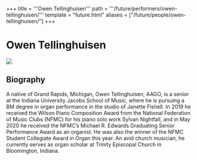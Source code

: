 +++
title = '''Owen Tellinghuisen'''
path = '''/future/performers/owen-tellinghuisen/'''
template = "future.html"
aliases = ["/future/people/owen-tellinghuisen/"]
+++

<h1>Owen Tellinghuisen</h1>

<img class="speaker-photo" src="https://custom.cvent.com/C3A4539B19F74ABCB6FCE437F6BC0A74/files/event/910aaf2914d44586a56fbd0b3b2c31c0/97d22304199448ef8ec73075881f6455.jpg">
<h2>Biography</h2>
<p>A native of Grand Rapids, Michigan, Owen Tellinghuisen, AAGO, is a senior at the Indiana University Jacobs School of Music, where he is pursuing a BM degree in organ performance in the studio of Janette Fishell. In 2019 he received the Wilson Piano Composition Award from the National Federation of Music Clubs (NFMC) for his piano solo work Sylvan Nightfall, and in May 2020 he received the NFMC’s Michael R. Edwards Graduating Senior Performance Award as an organist. He was also the winner of the NFMC Student Collegiate Award in Organ this year. An avid church musician, he currently serves as organ scholar at Trinity Episcopal Church in Bloomington, Indiana.</p>

